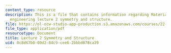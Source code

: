 ```yaml
---
content_type: resource
description: This is a file that contains information regarding Materials in nuclear
  engineering lecture 2 symmetry and structure.
file: https://ol-ocw-studio-app-production.s3.amazonaws.com/courses/22-14-materials-in-nuclear-engineering-spring-2015/0c8d67b000d284c9cee62bbbd878ca39_MIT22_14S15_Lecture2.pdf
file_type: application/pdf
resourcetype: Document
title: Lecture 2 Symmetry and Structure
uid: 0c8d67b0-00d2-84c9-cee6-2bbbd878ca39
---
```

